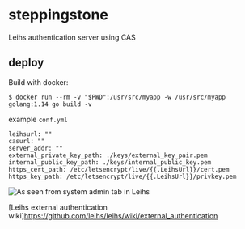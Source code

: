 # steppingstone
Leihs authentication server using CAS

## deploy

Build with docker:
```
$ docker run --rm -v "$PWD":/usr/src/myapp -w /usr/src/myapp golang:1.14 go build -v
```

example `conf.yml`
```
leihsurl: ""
casurl: ""
server_addr: ""
external_private_key_path: ./keys/external_key_pair.pem
internal_public_key_path: ./keys/internal_public_key.pem
https_cert_path: /etc/letsencrypt/live/{{.LeihsUrl}}/cert.pem
https_key_path: /etc/letsencrypt/live/{{.LeihsUrl}}/privkey.pem
```

![As seen from system admin tab in Leihs](https://github.com/denautonomepirat/steppingstone/authentication_system.png)


[Leihs external authentication wiki]https://github.com/leihs/leihs/wiki/external_authentication


